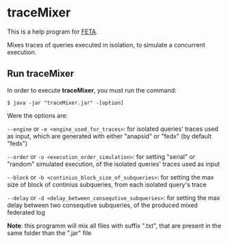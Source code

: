 # traceMixer

This is a help program for [FETA](https://github.com/coumbaya/feta/).

Mixes traces of queries executed in isolation, to simulate a concurrent execution.

## Run traceMixer

In order to execute **traceMixer**, you must run the command:

`$ java -jar "traceMixer.jar" -[option]`

Were the options are:

`--engine` or `-e <engine_used_for_traces>`: for isolated queries' traces used as input, which are generated with either "anapsid" or "fedx" (by default "fedx")

`--order` or `-o <execution_order_simulation>`: for setting "serial" or "random" simulated execution, of the isolated queries' traces used as input

`--block` or `-b <continius_block_size_of_subqueries>`: for setting the max size of block of continius subqueries, from each isolated query's trace

`--delay` or `-d <delay_between_consequtive_subqueries>`:  for setting the max delay between two consequtive subqueries, of the produced mixed federated log

**Note**: this programm will mix all files with suffix ".txt", that are present in the same folder than the ".jar" file
